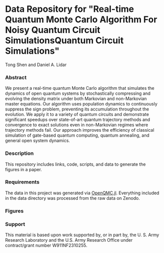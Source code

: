 # Data Repository for "Real-time Quantum Monte Carlo Algorithm For Noisy Quantum Circuit SimulationsQuantum Circuit Simulations"

Tong Shen and Daniel A. Lidar

### Abstract
We present a real-time quantum Monte Carlo algorithm that simulates the dynamics of open quantum systems by stochastically compressing and evolving the density matrix under both Markovian and non-Markovian master equations. Our algorithm uses population dynamics to continuously suppress the sign problem, preventing its accumulation throughout the evolution. We apply it to a variety of quantum circuits and demonstrate significant speedups over state-of-art quantum trajectory methods and convergence to exact solutions even in non-Markovian regimes where trajectory methods fail. Our approach improves the efficiency of classical simulation of gate-based quantum computing, quantum annealing, and general open system dynamics.

### Description
This repository includes links, code, scripts, and data to generate the figures in a paper.

### Requirements
The data in this project was generated via [OpenQMC.jl](https://github.com/USCqserver/OpenQMC.jl). Everything included in the data directory was processed from the raw data on Zenodo.

### Figures

### Support
This material is based upon work supported by, or in part by, the U. S. Army Research Laboratory and the U.S. Army Research Office under contract/grant number W911NF2310255.
